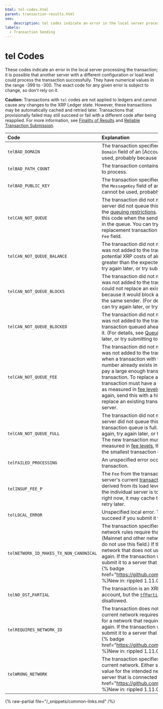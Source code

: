 ```yaml
---
html: tel-codes.html
parent: transaction-results.html
seo:
    description: tel codes indicate an error in the local server processing the transaction.
labels:
  - Transaction Sending
---
```

# tel Codes

These codes indicate an error in the local server processing the transaction; it is possible that another server with a different configuration or load level could process the transaction successfully. They have numerical values in the range -399 to -300. The exact code for any given error is subject to change, so don't rely on it.

**Caution:** Transactions with `tel` codes are not applied to ledgers and cannot cause any changes to the XRP Ledger state. However, these transactions may be automatically cached and retried later. Transactions that provisionally failed may still succeed or fail with a different code after being reapplied. For more information, see [Finality of Results](../../../../concepts/transactions/finality-of-results/index.md) and [Reliable Transaction Submission](../../../../concepts/transactions/reliable-transaction-submission.md).

| Code            | Explanation |
|:----------------|:------------|
| `telBAD_DOMAIN` | The transaction specified a domain value (for example, the `Domain` field of an [AccountSet transaction][]) that cannot be used, probably because it is too long to store in the ledger. |
| `telBAD_PATH_COUNT` | The transaction contains too many paths for the local server to process. |
| `telBAD_PUBLIC_KEY` | The transaction specified a public key value (for example, as the `MessageKey` field of an [AccountSet transaction][]) that cannot be used, probably because it is not the right length. |
| `telCAN_NOT_QUEUE` | The transaction did not meet the [open ledger cost](../../../../concepts/transactions/transaction-cost.md), but this server did not queue this transaction because it did not meet the [queuing restrictions](../../../../concepts/transactions/transaction-queue.md#queuing-restrictions). For example, a transaction returns this code when the sender already has 10 other transactions in the queue. You can try again later or sign and submit a replacement transaction with a higher transaction cost in the `Fee` field. |
| `telCAN_NOT_QUEUE_BALANCE` | The transaction did not meet the [open ledger cost](../../../../concepts/transactions/transaction-cost.md) and also was not added to the transaction queue because the sum of potential XRP costs of already-queued transactions is greater than the expected balance of the account. You can try again later, or try submitting to a different server. |
| `telCAN_NOT_QUEUE_BLOCKS` | The transaction did not meet the [open ledger cost](../../../../concepts/transactions/transaction-cost.md) and also was not added to the transaction queue. This transaction could not replace an existing transaction in the queue because it would block already-queued transactions from the same sender. (For details, see [Queuing Restrictions](../../../../concepts/transactions/transaction-queue.md#queuing-restrictions).) You can try again later, or try submitting to a different server. |
| `telCAN_NOT_QUEUE_BLOCKED` | The transaction did not meet the [open ledger cost](../../../../concepts/transactions/transaction-cost.md) and also was not added to the transaction queue because a transaction queued ahead of it from the same sender blocks it. (For details, see [Queuing Restrictions](../../../../concepts/transactions/transaction-queue.md#queuing-restrictions).) You can try again later, or try submitting to a different server. |
| `telCAN_NOT_QUEUE_FEE` | The transaction did not meet the [open ledger cost](../../../../concepts/transactions/transaction-cost.md) and also was not added to the transaction queue. This code occurs when a transaction with the same sender and sequence number already exists in the queue and the new one does not pay a large enough transaction cost to replace the existing transaction. To replace a transaction in the queue, the new transaction must have a `Fee` value that is at least 25% more, as measured in [fee levels](../../../../concepts/transactions/transaction-cost.md#fee-levels). You can increase the `Fee` and try again, send this with a higher `Sequence` number so it doesn't replace an existing transaction, or try sending to another server. |
| `telCAN_NOT_QUEUE_FULL` | The transaction did not meet the [open ledger cost](../../../../concepts/transactions/transaction-cost.md) and the server did not queue this transaction because this server's transaction queue is full. You could increase the `Fee` and try again, try again later, or try submitting to a different server. The new transaction must have a higher transaction cost, as measured in [fee levels](../../../../concepts/transactions/transaction-cost.md#fee-levels), than the transaction in the queue with the smallest transaction cost. |
| `telFAILED_PROCESSING` | An unspecified error occurred when processing the transaction. |
| `telINSUF_FEE_P` | The `Fee` from the transaction is not high enough to meet the server's current [transaction cost](../../../../concepts/transactions/transaction-cost.md) requirement, which is derived from its load level and network-level requirements. If the individual server is too busy to process your transaction right now, it may cache the transaction and automatically retry later. |
| `telLOCAL_ERROR` | Unspecified local error. The transaction may be able to succeed if you submit it to a different server. |
| `telNETWORK_ID_MAKES_TX_NON_CANONICAL` | The transaction specifies the [`NetworkID` field](../common-fields.md#networkid-field), but the current network rules require that the `NetworkID` field be omitted. (Mainnet and other networks with a chain ID of 1024 or less do not use this field.) If the transaction was intended for a network that does not use `NetworkID`, remove the field and try again. If the transaction was intended for a different network, submit it to a server that is connected to the correct network. {% badge href="https://github.com/XRPLF/rippled/releases/tag/1.11.0" %}New in: rippled 1.11.0{% /badge %} |
| `telNO_DST`_`PARTIAL` | The transaction is an XRP payment that would fund a new account, but the [`tfPartialPayment` flag](../../../../concepts/payment-types/partial-payments.md) was enabled. This is disallowed. |
| `telREQUIRES_NETWORK_ID` | The transaction does not specify a [`NetworkID` field](../common-fields.md#networkid-field), but the current network requires one. If the transaction was intended for a network that requires `NetworkID`, add the field and try again. If the transaction was intended for a different network, submit it to a server that is connected to the correct network. {% badge href="https://github.com/XRPLF/rippled/releases/tag/1.11.0" %}New in: rippled 1.11.0{% /badge %} |
| `telWRONG_NETWORK` | The transaction specifies the wrong [`NetworkID` value](../common-fields.md#networkid-field) for the current network. Either specify the correct the `NetworkID` value for the intended network, or submit the transaction to a server that is connected to the correct network. {% badge href="https://github.com/XRPLF/rippled/releases/tag/1.11.0" %}New in: rippled 1.11.0{% /badge %} |

{% raw-partial file="/_snippets/common-links.md" /%}
